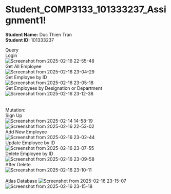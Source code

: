 # Student_COMP3133_101333237_Assignment1!
<b>Student Name:</b> Duc Thien Tran <br>
<b>Student ID:</b> 101333237

Query<br>
    Login<br>
    ![Screenshot from 2025-02-16 22-55-48](https://github.com/user-attachments/assets/2b95a14d-d875-4a4c-b30a-0d44590c075b)
    <br>
    Get All Employee<br>
    ![Screenshot from 2025-02-16 23-04-29](https://github.com/user-attachments/assets/cd62296f-344f-4161-8682-58ac8569a1e9)
    <br>
    Get Employee by ID<br>
    ![Screenshot from 2025-02-16 23-05-18](https://github.com/user-attachments/assets/8d2ec601-0498-4fb6-bc38-9b88baa24395)
    <br>
    Get Employees by Designation or Department<br>
    ![Screenshot from 2025-02-16 23-12-38](https://github.com/user-attachments/assets/7b1e4273-7544-48a0-8bad-b7d89e6156a5)            
<br>
<br>
Mutation:<br>
    Sign Up<br>
    ![Screenshot from 2025-02-14 14-58-19](https://github.com/user-attachments/assets/83c1ea64-f52f-42f6-bda4-112a70a18d73)
    ![Screenshot from 2025-02-16 22-53-02](https://github.com/user-attachments/assets/f03ef8f6-f8fb-48c9-a170-475d55f68161)
    <br>
    Add New Employee<br>
    ![Screenshot from 2025-02-16 23-02-44](https://github.com/user-attachments/assets/b94b20a2-870e-49d8-bd4c-aa44e220f325)
    <br>
    Update Employee by ID<br>
    ![Screenshot from 2025-02-16 23-07-55](https://github.com/user-attachments/assets/00fa8265-d37c-425c-ae2a-ac96c358e4f4)
    <br>
    Delete Employee by ID<br>
    ![Screenshot from 2025-02-16 23-09-58](https://github.com/user-attachments/assets/adce8050-b929-4692-b477-97780ce128e5)
    <br>
    After Delete<br>
    ![Screenshot from 2025-02-16 23-10-11](https://github.com/user-attachments/assets/21b38a3c-ca1c-4558-aa50-d417fe99d57a)
    <br>
    <br>
Atlas Database
![Screenshot from 2025-02-16 23-15-07](https://github.com/user-attachments/assets/736261a5-e71a-4c25-9552-b23dc6b95277)
![Screenshot from 2025-02-16 23-15-18](https://github.com/user-attachments/assets/15340766-930b-4087-aba2-ad1edced7ff6)
